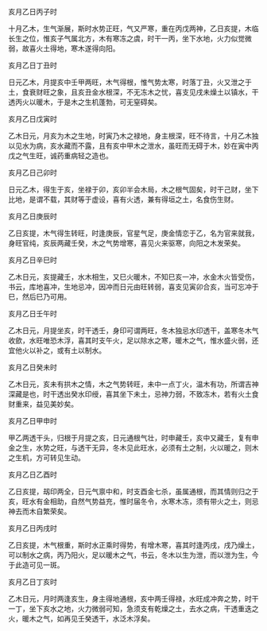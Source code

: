 亥月乙日丙子时

十月乙木，生气渐展，斯时水势正旺，气又严寒，重在丙戊两神，乙日亥提，木临长生之位，惟亥子气属北方，木有寒冻之虞，时干一丙，坐下水地，火力似觉微弱，故喜火土得地，寒木遂得向阳。

亥月乙日丁丑时

日元乙木，月提亥中壬甲两旺，木气得根，惟气势太寒，时落丁丑，火又泄之于土，食衰财旺之象，且亥丑金水根深，不无冻木之忧，喜支见戌未燥土以镇水，干透丙火以暖木，于是木之生机蓬勃，可无窒碍矣。

亥月乙日戊寅时

乙木日元，月亥为木之生地，时寅乃木之禄地，身主根深，旺不待言，十月乙木独以见水为病，亥水藏而不露，且有亥中甲木之泄水，虽旺而无碍于木，妙在寅中丙戊之气生旺，诚药重病轻之造也。

亥月乙日己卯时

日元乙木，得生于亥，坐禄于卯，亥卯半会木局，木之根气固矣，时干己财，坐下比地，是谓不载，其财等于虚设，喜有火透，兼有得垣之土，名食伤生财。

亥月乙日庚辰时

乙日亥提，木气得生转旺，时逢庚辰，官星气足，庚金情恋于乙，名为官来就我，身旺官纯，亥辰两藏壬癸，木之气势增寒，喜见火来驱寒，向阳之木发荣矣。

亥月乙日辛巳时

乙木日元，亥提藏壬，水木相生，又巳火暖木，不知巳亥一冲，水金木火皆受伤，书云，库地喜冲，生地忌冲，因冲而日元由旺转弱，喜支见寅卯合亥，当可忘冲于巳，然后巳乃可用。

亥月乙日壬午时

乙木日元，月提坐亥，时干透壬，身印可谓两旺，冬木独忌水印透干，盖寒冬木气收歛，水旺唯恐木浮，喜其时支午火，足以除水之寒，暖木之气，惟水盛火弱，还宜他火以补之，或有土以制水。

亥月乙日癸未时

乙木日元，亥未有拱木之情，木之气势转旺，未中一点丁火，温木有功，所谓吉神深藏是也，时干透出癸水印绶，喜其坐下未土，忌神力弱，不致冻木，若有火土食财重来，益见美妙矣。

亥月乙日甲申时

甲乙两透干头，归根于月提之亥，日元通根气壮，时申藏壬，亥中又藏壬，复有申金之生，水势之旺，与透干无异，冬木见此旺水，必须有土之制，火以暖之，则木之生机，方可转见生动。

亥月乙日乙酉时

乙日亥提，刼印两全，日元气禀中和，时支酉金七杀，虽属通根，而其情则归之于亥，旺水有金相助，自然气势益充，惟时届冬令，水寒木冻，须有带火之土，则忌神去而木自繁荣矣。

亥月乙日丙戌时

乙日亥提，木气根重，斯时水正乘时得势，有增木寒，喜其时逢丙戌，戌乃燥土，可以制水之病，丙乃阳火，足以暖木之气，书云，冬木以生为泄，而以泄为生，今于此造可见一斑。

亥月乙日丁亥时

乙木日元，月时两逢亥生，身主得地通根，亥中两壬得禄，水旺成冲奔之势，时干一丁，坐下亥水之地，火力微弱可知，急须支有乾燥之土，去水之病，干透重迭之火，暖木之气，如再见壬癸透干，水泛木浮矣。

